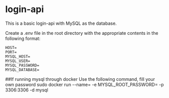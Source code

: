 # login-api
This is a basic login-api with MySQL as the database.

Create a .env file in the root directory with the appropriate contents in the following format:
```
HOST=
PORT=
MYSQL_HOST=
MYSQL_USER=
MYSQL_PASSWORD=
MYSQL_DATABASE= 
```

##If running mysql through docker 
Use the following command, fill your own password 
sudo docker run --name=<any-name> -e MYSQL_ROOT_PASSWORD=<your-password> -p 3306:3306 -d mysql

